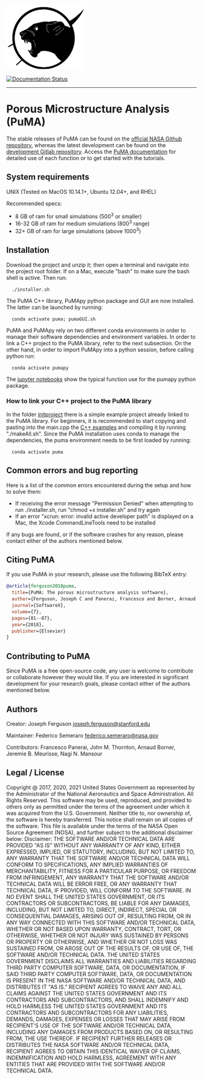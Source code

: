 ![PuMA](docs/source/puma_logo.png)

[![Documentation Status](https://readthedocs.org/projects/puma-nasa/badge/?version=latest)](https://puma-nasa.readthedocs.io/en/latest/?badge=latest)

-----

# Porous Microstructure Analysis (PuMA)

The stable releases of PuMA can be found on the [official NASA Github repository](https://github.com/nasa/puma), 
whereas the latest development can be found on the [development Gitlab repository](https://gitlab.com/jcfergus/puma-dev). Access the [PuMA documentation](https://puma-dev.readthedocs.io) for detailed use of each function or to get started with the tutorials. 

## System requirements
UNIX (Tested on MacOS 10.14.1+, Ubuntu 12.04+, and RHEL)

Recommended specs:
- 8 GB of ram for small simulations (500<sup>3</sup> or smaller)
- 16-32 GB of ram for medium simulations (800<sup>3</sup> range)
- 32+ GB of ram for large simulations (above 1000<sup>3</sup>)

## Installation
  
Download the project and unzip it; then open a terminal and navigate into the project root folder. If on a Mac, execute "bash" to make sure the bash shell is active. Then run:

      ./installer.sh

The PuMA C++ library, PuMApy python package and GUI are now installed. The latter can be launched by running:

      conda activate puma; pumaGUI.sh

PuMA and PuMApy rely on two different conda environments in order to manage their software dependencies and environment variables. In order to link a C++ project to the PuMA library, refer to the next subsection. On the other hand, in order to import PuMApy into a python session, before calling python run:

      conda activate pumapy

The [jupyter notebooks](./python/tutorials) show the typical function use for the pumapy python package.

### How to link your C++ project to the PuMA library
In the folder [initproject](./cpp/initproject) there is a simple example project already linked to the PuMA library. 
For beginners, it is recommended to start copying and pasting into the main.cpp the [C++ examples](./cpp/examples/examples.cpp) and compiling it by running "./makeAll.sh".
Since the PuMA installation uses conda to manage the dependencies, the puma environment needs to be first loaded by running:

      conda activate puma

## Common errors and bug reporting
Here is a list of the common errors encountered during the setup and how to solve them:

- If receiving the error message "Permission Denied" when attempting to run ./installer.sh, run "chmod +x installer.sh" and try again
- If an error "xcrun: error: invalid active developer path" is displayed on a Mac, the Xcode CommandLineTools need to be installed

If any bugs are found, or if the software crashes for any reason, please contact either of the authors mentioned below.

## Citing PuMA
If you use PuMA in your research, please use the following BibTeX entry:

```BibTeX
@article{ferguson2018puma,
  title={PuMA: The porous microstructure analysis software},
  author={Ferguson, Joseph C and Panerai, Francesco and Borner, Arnaud and Mansour, Nagi N},
  journal={SoftwareX},
  volume={7},
  pages={81--87},
  year={2018},
  publisher={Elsevier}
}
```

## Contributing to PuMA
Since PuMA is a free open-source code, any user is welcome to contribute or collaborate however they would like. If you are interested in significant development for your research goals, please contact either of the authors mentioned below.

## Authors
Creator:  Joseph Ferguson
[joseph.ferguson@stanford.edu](mailto:joseph.ferguson@stanford.edu)

Maintainer: Federico Semeraro
[federico.semeraro@nasa.gov](mailto:federico.semeraro@nasa.gov)

Contributors:
Francesco Panerai,
John M. Thornton,
Arnaud Borner, 
Jeremie B. Meurisse,
Nagi N. Mansour

## Legal / License
Copyright @ 2017, 2020, 2021 United States Government as represented by the Administrator of the National Aeronautics and Space Administration. All Rights Reserved.
This software may be used, reproduced, and provided to others only as permitted under the terms of the agreement under which it was acquired from the U.S. Government. Neither title to, nor ownership of, the software is hereby transferred. This notice shall remain on all copies of the software.
This file is available under the terms of the NASA Open Source Agreement (NOSA), and further subject to the additional disclaimer below:
Disclaimer:
THE SOFTWARE AND/OR TECHNICAL DATA ARE PROVIDED "AS IS" WITHOUT ANY WARRANTY OF ANY KIND, EITHER EXPRESSED, IMPLIED, OR STATUTORY, INCLUDING, BUT NOT LIMITED TO, ANY WARRANTY THAT THE SOFTWARE AND/OR TECHNICAL DATA WILL CONFORM TO SPECIFICATIONS, ANY IMPLIED WARRANTIES OF MERCHANTABILITY, FITNESS FOR A PARTICULAR PURPOSE, OR FREEDOM FROM INFRINGEMENT, ANY WARRANTY THAT THE SOFTWARE AND/OR TECHNICAL DATA WILL BE ERROR FREE, OR ANY WARRANTY THAT TECHNICAL DATA, IF PROVIDED, WILL CONFORM TO THE SOFTWARE. IN NO EVENT SHALL THE UNITED STATES GOVERNMENT, OR ITS CONTRACTORS OR SUBCONTRACTORS, BE LIABLE FOR ANY DAMAGES, INCLUDING, BUT NOT LIMITED TO, DIRECT, INDIRECT, SPECIAL OR CONSEQUENTIAL DAMAGES, ARISING OUT OF, RESULTING FROM, OR IN ANY WAY CONNECTED WITH THIS SOFTWARE AND/OR TECHNICAL DATA, WHETHER OR NOT BASED UPON WARRANTY, CONTRACT, TORT, OR OTHERWISE, WHETHER OR NOT INJURY WAS SUSTAINED BY PERSONS OR PROPERTY OR OTHERWISE, AND WHETHER OR NOT LOSS WAS SUSTAINED FROM, OR AROSE OUT OF THE RESULTS OF, OR USE OF, THE SOFTWARE AND/OR TECHNICAL DATA.
THE UNITED STATES GOVERNMENT DISCLAIMS ALL WARRANTIES AND LIABILITIES REGARDING THIRD PARTY COMPUTER SOFTWARE, DATA, OR DOCUMENTATION, IF SAID THIRD PARTY COMPUTER SOFTWARE, DATA, OR DOCUMENTATION IS PRESENT IN THE NASA SOFTWARE AND/OR TECHNICAL DATA, AND DISTRIBUTES IT "AS IS."
RECIPIENT AGREES TO WAIVE ANY AND ALL CLAIMS AGAINST THE UNITED STATES GOVERNMENT AND ITS CONTRACTORS AND SUBCONTRACTORS, AND SHALL INDEMNIFY AND HOLD HARMLESS THE UNITED STATES GOVERNMENT AND ITS CONTRACTORS AND SUBCONTRACTORS FOR ANY LIABILITIES, DEMANDS, DAMAGES, EXPENSES OR LOSSES THAT MAY ARISE FROM RECIPIENT'S USE OF THE SOFTWARE AND/OR TECHNICAL DATA, INCLUDING ANY DAMAGES FROM PRODUCTS BASED ON, OR RESULTING FROM, THE USE THEREOF.
IF RECIPIENT FURTHER RELEASES OR DISTRIBUTES THE NASA SOFTWARE AND/OR TECHNICAL DATA, RECIPIENT AGREES TO OBTAIN THIS IDENTICAL WAIVER OF CLAIMS, INDEMNIFICATION AND HOLD HARMLESS, AGREEMENT WITH ANY ENTITIES THAT ARE PROVIDED WITH THE SOFTWARE AND/OR TECHNICAL DATA.